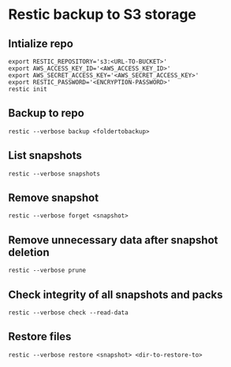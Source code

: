 # Restic backup to S3 storage

## Intialize repo
```
export RESTIC_REPOSITORY='s3:<URL-TO-BUCKET>'
export AWS_ACCESS_KEY_ID='<AWS_ACCESS_KEY_ID>'
export AWS_SECRET_ACCESS_KEY='<AWS_SECRET_ACCESS_KEY>'
export RESTIC_PASSWORD='<ENCRYPTION-PASSWORD>'
restic init
```

## Backup to repo
```
restic --verbose backup <foldertobackup>
```

## List snapshots
```
restic --verbose snapshots
```

## Remove snapshot
```
restic --verbose forget <snapshot>
```

## Remove unnecessary data after snapshot deletion
```
restic --verbose prune
```

## Check integrity of all snapshots and packs
```
restic --verbose check --read-data
```

## Restore files
```
restic --verbose restore <snapshot> <dir-to-restore-to>
```